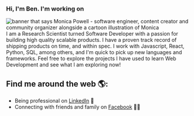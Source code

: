 
### **Hi, I'm Ben.**  I'm working on 

<!--
**chandlerben/chandlerben** is a ✨ _special_ ✨ repository because its `README.md` (this file) appears on your GitHub profile.

Here are some ideas to get you started:

- 🔭 I’m currently working on ...
- 🌱 I’m currently learning ...
- 👯 I’m looking to collaborate on ...
- 🤔 I’m looking for help with ...
- 💬 Ask me about ...
- 📫 How to reach me: ...
- 😄 Pronouns: ...
- ⚡ Fun fact: ...
-->

<img src="https://github.com/chandlerben/chandlerben/blob/master/files/Trying_Higher_Quality.gif?raw=true" alt="banner that says Monica Powell - software engineer, content creator and community organizer alongside a cartoon illustration of Monica">
I am a Research Scientist turned Software Developer with a passion for building high quality scalable products. I have a proven track record of shipping products on time, and within spec. I work with Javascript, React, Python, SQL, among others, and I'm quick to pick up new languages and frameworks.  Feel free to explore the projects I have used to learn Web Development and see what I am exploring now!


## Find me around the web 🌎: 

- Being professional on <a href="https://www.linkedin.com/in/benjaminchandler/">LinkedIn</a> 👔
- Connecting with friends and family on <a href="https://www.facebook.com/benjamin.chandler.127/">Facebook</a> 🚣‍♂️